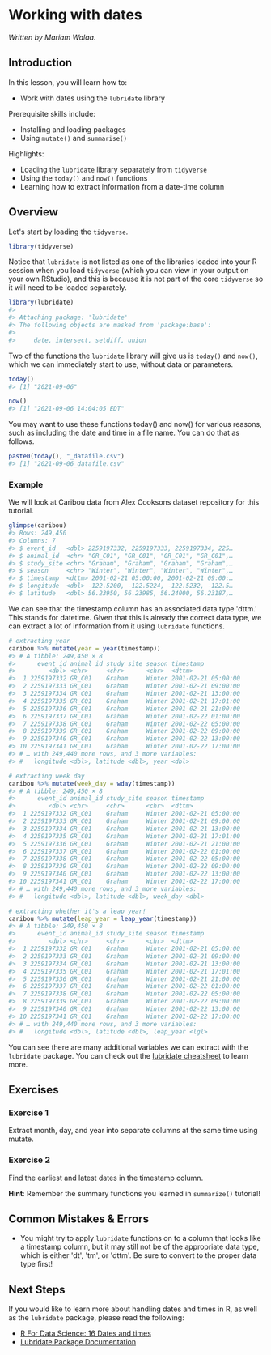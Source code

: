 


# Working with dates

*Written by Mariam Walaa.*

## Introduction

In this lesson, you will learn how to:

- Work with dates using the `lubridate` library

Prerequisite skills include:

- Installing and loading packages
- Using `mutate()` and `summarise()`

Highlights:

- Loading the `lubridate` library separately from `tidyverse`
- Using the `today()` and `now()` functions
- Learning how to extract information from a date-time column


## Overview

Let's start by loading the `tidyverse`.


```r
library(tidyverse)
```

Notice that `lubridate` is not listed as one of the libraries loaded into your R session
when you load `tidyverse` (which you can view in your output on your own RStudio), and
this is because it is not part of the core `tidyverse` so it will need to be loaded
separately.


```r
library(lubridate)
#> 
#> Attaching package: 'lubridate'
#> The following objects are masked from 'package:base':
#> 
#>     date, intersect, setdiff, union
```

Two of the functions the `lubridate` library will give us is `today()` and `now()`, which
we can immediately start to use, without data or parameters.


```r
today()
#> [1] "2021-09-06"
```


```r
now()
#> [1] "2021-09-06 14:04:05 EDT"
```

You may want to use these functions today() and now() for various reasons, such as 
including the date and time in a file name. You can do that as follows.


```r
paste0(today(), "_datafile.csv")
#> [1] "2021-09-06_datafile.csv"
```

### Example

We will look at Caribou data from Alex Cooksons dataset repository for this tutorial.




```r
glimpse(caribou)
#> Rows: 249,450
#> Columns: 7
#> $ event_id   <dbl> 2259197332, 2259197333, 2259197334, 225…
#> $ animal_id  <chr> "GR_C01", "GR_C01", "GR_C01", "GR_C01",…
#> $ study_site <chr> "Graham", "Graham", "Graham", "Graham",…
#> $ season     <chr> "Winter", "Winter", "Winter", "Winter",…
#> $ timestamp  <dttm> 2001-02-21 05:00:00, 2001-02-21 09:00:…
#> $ longitude  <dbl> -122.5200, -122.5224, -122.5232, -122.5…
#> $ latitude   <dbl> 56.23950, 56.23985, 56.24000, 56.23187,…
```

We can see that the timestamp column has an associated data type 'dttm.' This stands for
datetime. Given that this is already the correct data type, we can extract a lot of
information from it using `lubridate` functions.


```r
# extracting year
caribou %>% mutate(year = year(timestamp))
#> # A tibble: 249,450 × 8
#>      event_id animal_id study_site season timestamp          
#>         <dbl> <chr>     <chr>      <chr>  <dttm>             
#>  1 2259197332 GR_C01    Graham     Winter 2001-02-21 05:00:00
#>  2 2259197333 GR_C01    Graham     Winter 2001-02-21 09:00:00
#>  3 2259197334 GR_C01    Graham     Winter 2001-02-21 13:00:00
#>  4 2259197335 GR_C01    Graham     Winter 2001-02-21 17:01:00
#>  5 2259197336 GR_C01    Graham     Winter 2001-02-21 21:00:00
#>  6 2259197337 GR_C01    Graham     Winter 2001-02-22 01:00:00
#>  7 2259197338 GR_C01    Graham     Winter 2001-02-22 05:00:00
#>  8 2259197339 GR_C01    Graham     Winter 2001-02-22 09:00:00
#>  9 2259197340 GR_C01    Graham     Winter 2001-02-22 13:00:00
#> 10 2259197341 GR_C01    Graham     Winter 2001-02-22 17:00:00
#> # … with 249,440 more rows, and 3 more variables:
#> #   longitude <dbl>, latitude <dbl>, year <dbl>

# extracting week day
caribou %>% mutate(week_day = wday(timestamp))
#> # A tibble: 249,450 × 8
#>      event_id animal_id study_site season timestamp          
#>         <dbl> <chr>     <chr>      <chr>  <dttm>             
#>  1 2259197332 GR_C01    Graham     Winter 2001-02-21 05:00:00
#>  2 2259197333 GR_C01    Graham     Winter 2001-02-21 09:00:00
#>  3 2259197334 GR_C01    Graham     Winter 2001-02-21 13:00:00
#>  4 2259197335 GR_C01    Graham     Winter 2001-02-21 17:01:00
#>  5 2259197336 GR_C01    Graham     Winter 2001-02-21 21:00:00
#>  6 2259197337 GR_C01    Graham     Winter 2001-02-22 01:00:00
#>  7 2259197338 GR_C01    Graham     Winter 2001-02-22 05:00:00
#>  8 2259197339 GR_C01    Graham     Winter 2001-02-22 09:00:00
#>  9 2259197340 GR_C01    Graham     Winter 2001-02-22 13:00:00
#> 10 2259197341 GR_C01    Graham     Winter 2001-02-22 17:00:00
#> # … with 249,440 more rows, and 3 more variables:
#> #   longitude <dbl>, latitude <dbl>, week_day <dbl>

# extracting whether it's a leap year!
caribou %>% mutate(leap_year = leap_year(timestamp))
#> # A tibble: 249,450 × 8
#>      event_id animal_id study_site season timestamp          
#>         <dbl> <chr>     <chr>      <chr>  <dttm>             
#>  1 2259197332 GR_C01    Graham     Winter 2001-02-21 05:00:00
#>  2 2259197333 GR_C01    Graham     Winter 2001-02-21 09:00:00
#>  3 2259197334 GR_C01    Graham     Winter 2001-02-21 13:00:00
#>  4 2259197335 GR_C01    Graham     Winter 2001-02-21 17:01:00
#>  5 2259197336 GR_C01    Graham     Winter 2001-02-21 21:00:00
#>  6 2259197337 GR_C01    Graham     Winter 2001-02-22 01:00:00
#>  7 2259197338 GR_C01    Graham     Winter 2001-02-22 05:00:00
#>  8 2259197339 GR_C01    Graham     Winter 2001-02-22 09:00:00
#>  9 2259197340 GR_C01    Graham     Winter 2001-02-22 13:00:00
#> 10 2259197341 GR_C01    Graham     Winter 2001-02-22 17:00:00
#> # … with 249,440 more rows, and 3 more variables:
#> #   longitude <dbl>, latitude <dbl>, leap_year <lgl>
```

You can see there are many additional variables we can extract with the `lubridate` 
package. You can check out the [lubridate
cheatsheet](https://raw.githubusercontent.com/rstudio/cheatsheets/master/lubridate.pdf) to
learn more.

## Exercises

### Exercise 1

Extract month, day, and year into separate columns at the same time using mutate.






### Exercise 2

Find the earliest and latest dates in the timestamp column.






**Hint**: Remember the summary functions you learned in `summarize()` tutorial!

## Common Mistakes & Errors

- You might try to apply `lubridate` functions on to a column that looks like a timestamp
column, but it may still not be of the appropriate data type, which is either 'dt', 'tm',
or 'dttm'. Be sure to convert to the proper data type first!

## Next Steps

If you would like to learn more about handling dates and times in R, as well as the
`lubridate` package, please read the following:

- [R For Data Science:  16 Dates and times](https://r4ds.had.co.nz/dates-and-times.html)
- [Lubridate Package Documentation](https://lubridate.tidyverse.org/)













